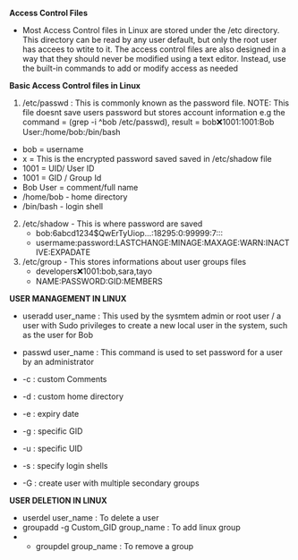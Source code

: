 **Access Control Files**

- Most Access Control files in Linux are stored under the /etc directory. This directory can be read by any user default, but only the root user has accees to wtite to it. The access control files are also designed in a way that they should never be modified using a text editor. Instead, use the built-in commands to add or modify access as needed

**Basic Access Control files in Linux**
1. /etc/passwd : This is commonly known as the password file. NOTE: This file doesnt save users password but stores account information e.g the command = (grep -i ^bob /etc/passwd), result = bob:x:1001:1001:Bob User:/home/bob:/bin/bash
- bob = username
- x = This is the encrypted password saved saved in /etc/shadow file
- 1001 = UID/ User ID
- 1001 = GID / Group Id
- Bob User = comment/full name
- /home/bob - home directory
- /bin/bash - login shell

2. /etc/shadow - This is where password are saved
   - bob:$6$abcd1234$QwErTyUiop...:18295:0:99999:7:::
   - usermame:password:LASTCHANGE:MINAGE:MAXAGE:WARN:INACTIVE:EXPADATE
3. /etc/group - This stores informations about user groups files
   - developers:x:1001:bob,sara,tayo
   - NAME:PASSWORD:GID:MEMBERS


**USER MANAGEMENT IN LINUX**
- useradd user_name : This used by the sysmtem admin or root user / a user with Sudo privileges to create a new local user in the system, such as the user for Bob

- passwd user_name : This command is used to set password for a user by an administrator
  
- -c : custom Comments
- -d : custom home directory
- -e : expiry date
- -g : specific GID
- -u : specific UID
- -s : specify login shells
- -G : create user with multiple secondary groups

**USER DELETION IN LINUX**
- userdel user_name : To delete a user
- groupadd -g Custom_GID group_name : To add linux group
- - groupdel group_name : To remove a group